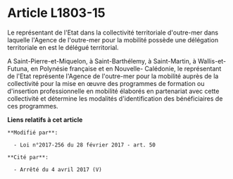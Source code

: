 # Article L1803-15

Le représentant de l'Etat dans la collectivité territoriale d'outre-mer dans laquelle l'Agence de l'outre-mer pour la
mobilité possède une délégation territoriale en est le délégué territorial. 

A Saint-Pierre-et-Miquelon, à Saint-Barthélemy, à Saint-Martin, à Wallis-et-Futuna, en Polynésie française et en Nouvelle-
Calédonie, le représentant de l'Etat représente l'Agence de l'outre-mer pour la mobilité auprès de la collectivité pour la
mise en œuvre des programmes de formation ou d'insertion professionnelle en mobilité élaborés en partenariat avec cette
collectivité et détermine les modalités d'identification des bénéficiaires de ces programmes.

**Liens relatifs à cet article**

	**Modifié par**:

	  - Loi n°2017-256 du 28 février 2017 - art. 50

	**Cité par**:

	  - Arrêté du 4 avril 2017 (V)
